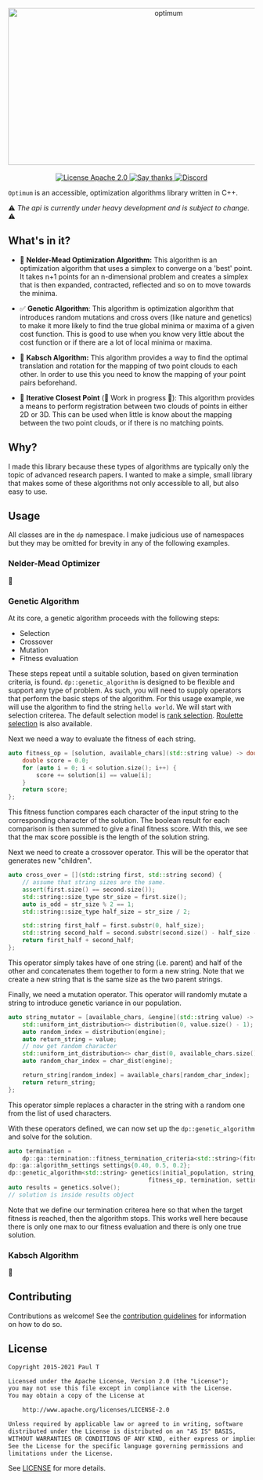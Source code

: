 <p align="center">
  
<img src="https://socialify.git.ci/DeveloperPaul123/Optimum/image?description=1&descriptionEditable=A%20small%20optimization%20library%20using%20modern%20C%2B%2B&font=Raleway&forks=1&language=1&pattern=Signal&stargazers=1&theme=Dark" alt="optimum" width="640" height="320" />
  
  <br>
  <br>

 <a href="https://www.apache.org/licenses/LICENSE-2.0.html">
    <img src="https://img.shields.io/badge/license-Apache 2.0-blue" alt="License Apache 2.0">
  </a>
  
  <a href="https://github.com/DeveloperPaul123/Optimum/stargazers">
    <img src="https://img.shields.io/badge/Say%20Thanks-👍-1EAEDB.svg" alt="Say thanks">
  </a>
  
  <a href="https://discord.gg/MyGjmfQTFP">
    <img alt="Discord" src="https://img.shields.io/discord/652515194572111872">
  </a>

</p>

`Optimum` is an accessible, optimization algorithms library written in C++.

:warning: *The api is currently under heavy development and is subject to change.* :warning:

## What's in it?

* 🚧 **Nelder-Mead Optimization Algorithm:** This algorithm is an optimization algorithm that uses a simplex to converge on a 'best' point. It takes n+1 points for an n-dimensional problem and creates a simplex that is then expanded, contracted, reflected and so on to move towards the minima.

* ✅ **Genetic Algorithm**: This algorithm is optimization algorithm that introduces random mutations and cross overs (like nature and genetics) to make it more likely to find the true global minima or maxima of a given cost function. This is good to use when you know very little about the cost function or if there are a lot of local minima or maxima.

* 🚧 **Kabsch Algorithm:** This algorithm provides a way to find the optimal translation and rotation for the mapping of two point clouds to each other. In order to use this you need to know the mapping of your point pairs beforehand. 

* 🚧 **Iterative Closest Point** (:construction: Work in progress :construction:): This algorithm provides a means to perform registration between two clouds of points in either 2D or 3D. This can be used when little is know about the mapping between the two point clouds, or if there is no matching points. 

## Why?

I made this library because these types of algorithms are typically only the topic of advanced research papers. I wanted to make a simple, small library that makes some of these algorithms not only accessible to all, but also easy to use. 

## Usage

All classes are in the `dp` namespace. I make judicious use of namespaces but they may be omitted for brevity in any of the following examples.

### Nelder-Mead Optimizer

:construction:

### Genetic Algorithm

At its core, a genetic algorithm proceeds with the following steps:

* Selection
* Crossover
* Mutation
* Fitness evaluation

These steps repeat until a suitable solution, based on given termination criteria, is found. `dp::genetic_algorithm` is designed to be flexible and support any type of problem. As such, you will need to supply operators that perform the basic steps of the algorithm. For this usage example, we will use the algorithm to find the string `hello world`. We will start with selection criterea. The default selection model is [rank selection](https://en.wikipedia.org/wiki/Selection_(genetic_algorithm)). [Roulette selection](https://en.wikipedia.org/wiki/Fitness_proportionate_selection) is also available.

Next we need a way to evaluate the fitness of each string.

```cpp
auto fitness_op = [solution, available_chars](std::string value) -> double {
    double score = 0.0;
    for (auto i = 0; i < solution.size(); i++) {
        score += solution[i] == value[i];
    }
    return score;
};
```

This fitness function compares each character of the input string to the corresponding character of the solution. The boolean result for each comparison is then summed to give a final fitness score. With this, we see that the max score possible is the length of the solution string.

Next we need to create a crossover operator. This will be the operator that generates new "children".

```cpp
auto cross_over = [](std::string first, std::string second) {
    // assume that string sizes are the same.
    assert(first.size() == second.size());
    std::string::size_type str_size = first.size();
    auto is_odd = str_size % 2 == 1;
    std::string::size_type half_size = str_size / 2;

    std::string first_half = first.substr(0, half_size);
    std::string second_half = second.substr(second.size() - half_size - 1);
    return first_half + second_half;
};
```

This operator simply takes have of one string (i.e. parent) and half of the other and concatenates them together to form a new string. Note that we create a new string that is the same size as the two parent strings.

Finally, we need a mutation operator. This operator will randomly mutate a string to introduce genetic variance in our population.

```cpp
auto string_mutator = [available_chars, &engine](std::string value) -> std::string {
    std::uniform_int_distribution<> distribution(0, value.size() - 1);
    auto random_index = distribution(engine);
    auto return_string = value;
    // now get random character
    std::uniform_int_distribution<> char_dist(0, available_chars.size() - 1);
    auto random_char_index = char_dist(engine);

    return_string[random_index] = available_chars[random_char_index];
    return return_string;
};
```

This operator simple replaces a character in the string with a random one from the list of used characters.

With these operators defined, we can now set up the `dp::genetic_algorithm` and solve for the solution.

```cpp
auto termination =
    dp::ga::termination::fitness_termination_criteria<std::string>(fitness_op(solution));
dp::ga::algorithm_settings settings{0.40, 0.5, 0.2};
dp::genetic_algorithm<std::string> genetics(initial_population, string_mutator, cross_over,
                                        fitness_op, termination, settings);
auto results = genetics.solve();
// solution is inside results object
```

Note that we define our termination criterea here so that when the target fitness is reached, then the algorithm stops. This works well here because there is only one max to our fitness evaluation and there is only one true solution.

### Kabsch Algorithm

:construction:

## Contributing

Contributions as welcome! See the [contribution guidelines](CONTRIBUTING.md) for information on how to do so.

## License

```txt
Copyright 2015-2021 Paul T

Licensed under the Apache License, Version 2.0 (the "License");
you may not use this file except in compliance with the License.
You may obtain a copy of the License at

    http://www.apache.org/licenses/LICENSE-2.0

Unless required by applicable law or agreed to in writing, software
distributed under the License is distributed on an "AS IS" BASIS,
WITHOUT WARRANTIES OR CONDITIONS OF ANY KIND, either express or implied.
See the License for the specific language governing permissions and
limitations under the License.
```

See [LICENSE](LICENSE) for more details.
